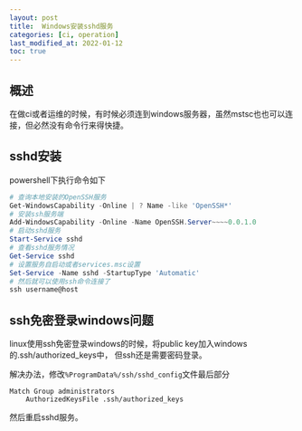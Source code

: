 ```yaml
---
layout: post
title:  Windows安装sshd服务
categories: [ci, operation]
last_modified_at: 2022-01-12
toc: true
---
```


## 概述
在做ci或者运维的时候，有时候必须连到windows服务器，虽然mstsc也也可以连接，但必然没有命令行来得快捷。

## sshd安装
powershell下执行命令如下
```powershell
# 查询本地安装的OpenSSH服务
Get-WindowsCapability -Online | ? Name -like 'OpenSSH*'
# 安装ssh服务端
Add-WindowsCapability -Online -Name OpenSSH.Server~~~~0.0.1.0
# 启动sshd服务
Start-Service sshd
# 查看sshd服务情况
Get-Service sshd
# 设置服务自启动或者services.msc设置
Set-Service -Name sshd -StartupType 'Automatic'
# 然后就可以使用ssh命令连接了
ssh username@host
```

## ssh免密登录windows问题
linux使用ssh免密登录windows的时候，将public key加入windows的.ssh/authorized_keys中，
但ssh还是需要密码登录。

解决办法，修改`%ProgramData%/ssh/sshd_config`文件最后部分

```text
Match Group administrators
    AuthorizedKeysFile .ssh/authorized_keys
```

然后重启sshd服务。